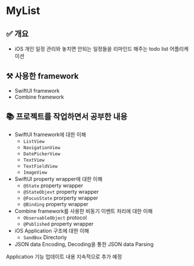 # **MyList**
## ✅ 개요
- iOS 개인 일정 관리와 놓치면 안되는 일정들을 리마인드 해주는 todo list 어플리케이션

## ⚒️ 사용한 framework
- SwiftUI framework
- Combine framework

## 📚 프로젝트를 작업하면서 공부한 내용
- SwiftUI framework에 대한 이해
  - `ListView`
  - `NavigationView`
  - `DatePickerView`
  - `TextView`
  - `TextFieldView`
  - `ImageView`
- SwiftUI property wrapper에 대한 이해
   - `@State` property wrapper
   - `@StateObjevt` property wrapper
   - `@FocusState` prorperty wrapper
   - `@Binding` property wrapper
- Combine framework를 사용한 비동기 이벤트 처리에 대한 이해
  - `ObservableObject` protocol
  - `@Published` property wrapper
- iOS Application 구조에 대한 이해
  - `SandBox` Directoriy
- JSON data Encoding, Decoding을 통한 JSON data Parsing

Application 기능 업데이트 내용 지속적으로 추가 예정